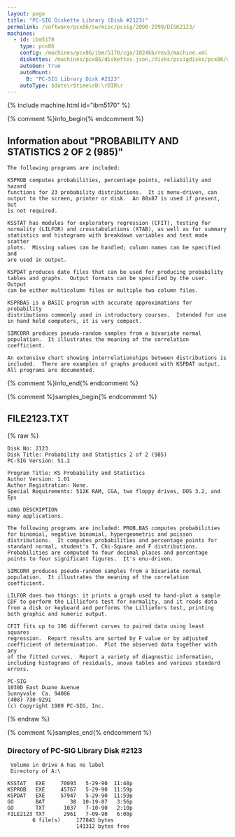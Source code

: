 ```yaml
---
layout: page
title: "PC-SIG Diskette Library (Disk #2123)"
permalink: /software/pcx86/sw/misc/pcsig/2000-2999/DISK2123/
machines:
  - id: ibm5170
    type: pcx86
    config: /machines/pcx86/ibm/5170/cga/1024kb/rev3/machine.xml
    diskettes: /machines/pcx86/diskettes.json,/disks/pcsigdisks/pcx86/diskettes.json
    autoGen: true
    autoMount:
      B: "PC-SIG Library Disk #2123"
    autoType: $date\r$time\rB:\rDIR\r
---
```


{% include machine.html id="ibm5170" %}

{% comment %}info_begin{% endcomment %}

## Information about "PROBABILITY AND STATISTICS 2 OF 2 (985)"

    The following programs are included:
    
    KSPROB computes probabilities, percentage points, reliability and hazard
    functions for 23 probability distributions.  It is menu-driven, can
    output to the screen, printer or disk.  An 80x87 is used if present, but
    is not required.
    
    KSSTAT has modules for exploratory regression (CFIT), testing for
    normality (LILFOR) and crosstabulations (XTAB), as well as for summary
    statistics and histograms with breakdown variables and test mode scatter
    plots.  Missing values can be handled; column names can be specified and
    are used in output.
    
    KSPDAT produces date files that can be used for producing probability
    tables and graphs.  Output formats can be specified by the user.  Output
    can be either multicolumn files or multiple two column files.
    
    KSPRBAS is a BASIC program with accurate approximations for probability
    distributions commonly used in introductory courses.  Intended for use
    in hand held computers, it is very compact.
    
    SIMCORR produces pseudo-random samples from a bivariate normal
    population.  It illustrates the meaning of the correlation
    coefficient.
    
    An extensive chart showing interrelationships between distributions is
    included.  There are examples of graphs produced with KSPDAT output.
    All programs are documented.
{% comment %}info_end{% endcomment %}

{% comment %}samples_begin{% endcomment %}

## FILE2123.TXT

{% raw %}
```
Disk No: 2123                                                           
Disk Title: Probability and Statistics 2 of 2 (985)                     
PC-SIG Version: S1.2                                                    
                                                                        
Program Title: KS Probability and Statistics                            
Author Version: 1.01                                                    
Author Registration: None.                                              
Special Requirements: 512K RAM, CGA, two floppy drives, DOS 3.2, and Eps
                                                                        
LONG DESCRIPTION                                                        
many applications.                                                      
                                                                        
The following programs are included: PROB.BAS computes probabilities    
for binomial, negative binomial, hypergeometric and poisson             
distributions.  It computes probabilities and percentage points for     
standard normal, student's T, Chi-Square and F distributions.           
Probabilities are computed to four decimal places and percentage        
points to four significant figures.  It's enu-driven.                   
                                                                        
SIMCORR produces pseudo-random samples from a bivariate normal          
population.  It illustrates the meaning of the correlation              
coefficient.                                                            
                                                                        
LILFOR does two things: it prints a graph used to hand-plot a sample    
CDF to perform the Lilliefors test for normality, and it reads data     
from a disk or keyboard and performs the Lilliefors test, printing      
both graphic and numeric output.                                        
                                                                        
CFIT fits up to 196 different curves to paired data using least squares 
regression.  Report results are sorted by F value or by adjusted        
coefficient of determination.  Plot the observed data together with any 
of the fitted curves.  Report a variety of diagnostic information,      
including histograms of residuals, anova tables and various standard    
errors.                                                                 
                                                                        
PC-SIG                                                                  
1030D East Duane Avenue                                                 
Sunnyvale  Ca. 94086                                                    
(408) 730-9291                                                          
(c) Copyright 1989 PC-SIG, Inc.                                         
```
{% endraw %}

{% comment %}samples_end{% endcomment %}

### Directory of PC-SIG Library Disk #2123

     Volume in drive A has no label
     Directory of A:\

    KSSTAT   EXE     70093   5-29-90  11:48p
    KSPROB   EXE     45767   5-29-90  11:59p
    KSPDAT   EXE     57947   5-29-90  11:59p
    GO       BAT        38  10-19-87   3:56p
    GO       TXT      1037   7-10-90   2:10p
    FILE2123 TXT      2961   7-09-90   6:00p
            6 file(s)     177843 bytes
                          141312 bytes free
